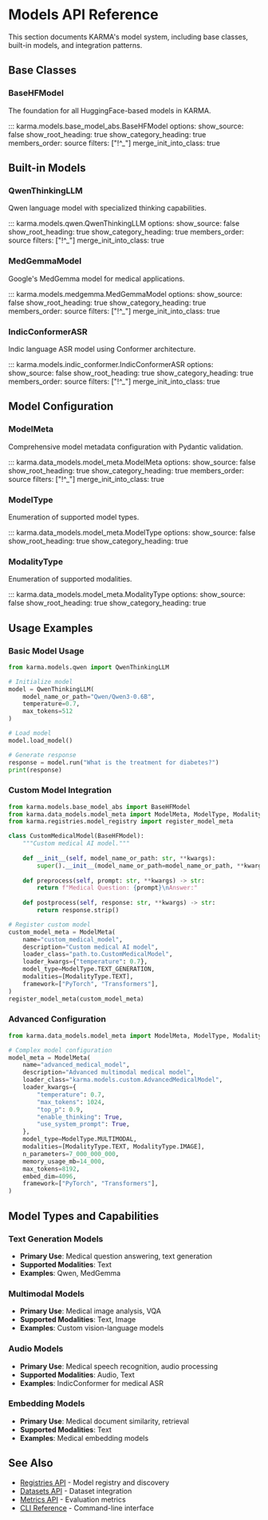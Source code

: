 # Models API Reference

This section documents KARMA's model system, including base classes, built-in models, and integration patterns.

## Base Classes

### BaseHFModel

The foundation for all HuggingFace-based models in KARMA.

::: karma.models.base_model_abs.BaseHFModel
    options:
      show_source: false
      show_root_heading: true
      show_category_heading: true
      members_order: source
      filters: ["!^_"]
      merge_init_into_class: true

## Built-in Models

### QwenThinkingLLM

Qwen language model with specialized thinking capabilities.

::: karma.models.qwen.QwenThinkingLLM
    options:
      show_source: false
      show_root_heading: true
      show_category_heading: true
      members_order: source
      filters: ["!^_"]
      merge_init_into_class: true

### MedGemmaModel

Google's MedGemma model for medical applications.

::: karma.models.medgemma.MedGemmaModel
    options:
      show_source: false
      show_root_heading: true
      show_category_heading: true
      members_order: source
      filters: ["!^_"]
      merge_init_into_class: true

### IndicConformerASR

Indic language ASR model using Conformer architecture.

::: karma.models.indic_conformer.IndicConformerASR
    options:
      show_source: false
      show_root_heading: true
      show_category_heading: true
      members_order: source
      filters: ["!^_"]
      merge_init_into_class: true

## Model Configuration

### ModelMeta

Comprehensive model metadata configuration with Pydantic validation.

::: karma.data_models.model_meta.ModelMeta
    options:
      show_source: false
      show_root_heading: true
      show_category_heading: true
      members_order: source
      filters: ["!^_"]
      merge_init_into_class: true

### ModelType

Enumeration of supported model types.

::: karma.data_models.model_meta.ModelType
    options:
      show_source: false
      show_root_heading: true
      show_category_heading: true

### ModalityType

Enumeration of supported modalities.

::: karma.data_models.model_meta.ModalityType
    options:
      show_source: false
      show_root_heading: true
      show_category_heading: true

## Usage Examples

### Basic Model Usage

```python
from karma.models.qwen import QwenThinkingLLM

# Initialize model
model = QwenThinkingLLM(
    model_name_or_path="Qwen/Qwen3-0.6B",
    temperature=0.7,
    max_tokens=512
)

# Load model
model.load_model()

# Generate response
response = model.run("What is the treatment for diabetes?")
print(response)
```

### Custom Model Integration

```python
from karma.models.base_model_abs import BaseHFModel
from karma.data_models.model_meta import ModelMeta, ModelType, ModalityType
from karma.registries.model_registry import register_model_meta

class CustomMedicalModel(BaseHFModel):
    """Custom medical AI model."""
    
    def __init__(self, model_name_or_path: str, **kwargs):
        super().__init__(model_name_or_path=model_name_or_path, **kwargs)
    
    def preprocess(self, prompt: str, **kwargs) -> str:
        return f"Medical Question: {prompt}\nAnswer:"
    
    def postprocess(self, response: str, **kwargs) -> str:
        return response.strip()

# Register custom model
custom_model_meta = ModelMeta(
    name="custom_medical_model",
    description="Custom medical AI model",
    loader_class="path.to.CustomMedicalModel",
    loader_kwargs={"temperature": 0.7},
    model_type=ModelType.TEXT_GENERATION,
    modalities=[ModalityType.TEXT],
    framework=["PyTorch", "Transformers"],
)
register_model_meta(custom_model_meta)
```

### Advanced Configuration

```python
from karma.data_models.model_meta import ModelMeta, ModelType, ModalityType

# Complex model configuration
model_meta = ModelMeta(
    name="advanced_medical_model",
    description="Advanced multimodal medical model",
    loader_class="karma.models.custom.AdvancedMedicalModel",
    loader_kwargs={
        "temperature": 0.7,
        "max_tokens": 1024,
        "top_p": 0.9,
        "enable_thinking": True,
        "use_system_prompt": True,
    },
    model_type=ModelType.MULTIMODAL,
    modalities=[ModalityType.TEXT, ModalityType.IMAGE],
    n_parameters=7_000_000_000,
    memory_usage_mb=14_000,
    max_tokens=8192,
    embed_dim=4096,
    framework=["PyTorch", "Transformers"],
)
```

## Model Types and Capabilities

### Text Generation Models

- **Primary Use**: Medical question answering, text generation
- **Supported Modalities**: Text
- **Examples**: Qwen, MedGemma

### Multimodal Models

- **Primary Use**: Medical image analysis, VQA
- **Supported Modalities**: Text, Image
- **Examples**: Custom vision-language models

### Audio Models

- **Primary Use**: Medical speech recognition, audio processing
- **Supported Modalities**: Audio, Text
- **Examples**: IndicConformer for medical ASR

### Embedding Models

- **Primary Use**: Medical document similarity, retrieval
- **Supported Modalities**: Text
- **Examples**: Medical embedding models

## See Also

- [Registries API](registries.md) - Model registry and discovery
- [Datasets API](datasets.md) - Dataset integration
- [Metrics API](metrics.md) - Evaluation metrics
- [CLI Reference](cli.md) - Command-line interface